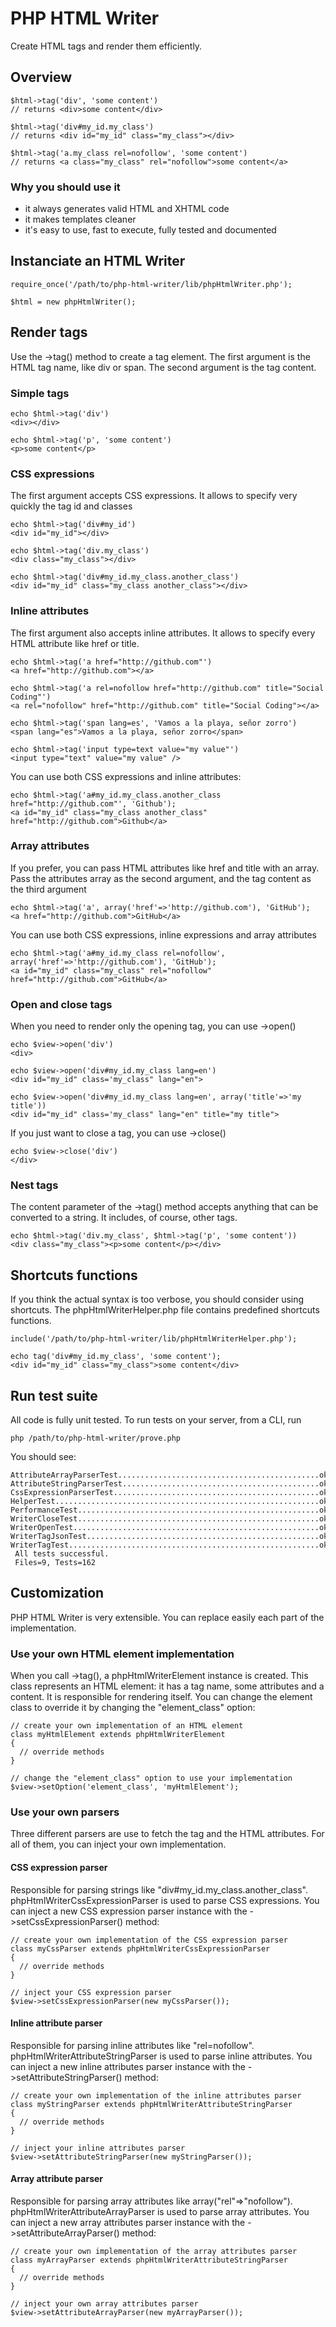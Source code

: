 # PHP HTML Writer

Create HTML tags and render them efficiently.

## Overview

    $html->tag('div', 'some content')
    // returns <div>some content</div>

    $html->tag('div#my_id.my_class')
    // returns <div id="my_id" class="my_class"></div>

    $html->tag('a.my_class rel=nofollow', 'some content')
    // returns <a class="my_class" rel="nofollow">some content</a>

### Why you should use it

 - it always generates valid HTML and XHTML code
 - it makes templates cleaner
 - it's easy to use, fast to execute, fully tested and documented

## Instanciate an HTML Writer

    require_once('/path/to/php-html-writer/lib/phpHtmlWriter.php');

    $html = new phpHtmlWriter();

## Render tags

Use the ->tag() method to create a tag element.
The first argument is the HTML tag name, like div or span.
The second argument is the tag content.

### Simple tags

    echo $html->tag('div')
    <div></div>

    echo $html->tag('p', 'some content')
    <p>some content</p>

### CSS expressions

The first argument accepts CSS expressions.
It allows to specify very quickly the tag id and classes

    echo $html->tag('div#my_id')
    <div id="my_id"></div>

    echo $html->tag('div.my_class')
    <div class="my_class"></div>

    echo $html->tag('div#my_id.my_class.another_class')
    <div id="my_id" class="my_class another_class"></div>

### Inline attributes

The first argument also accepts inline attributes.
It allows to specify every HTML attribute like href or title.

    echo $html->tag('a href="http://github.com"')
    <a href="http://github.com"></a>

    echo $html->tag('a rel=nofollow href="http://github.com" title="Social Coding"')
    <a rel="nofollow" href="http://github.com" title="Social Coding"></a>

    echo $html->tag('span lang=es', 'Vamos a la playa, señor zorro')
    <span lang="es">Vamos a la playa, señor zorro</span>

    echo $html->tag('input type=text value="my value"')
    <input type="text" value="my value" />

You can use both CSS expressions and inline attributes:

    echo $html->tag('a#my_id.my_class.another_class href="http://github.com"', 'Github');
    <a id="my_id" class="my_class another_class" href="http://github.com">Github</a>

### Array attributes

If you prefer, you can pass HTML attributes like href and title with an array.
Pass the attributes array as the second argument, and the tag content as the third argument

    echo $html->tag('a', array('href'=>'http://github.com'), 'GitHub');
    <a href="http://github.com">GitHub</a>

You can use both CSS expressions, inline expressions and array attributes

    echo $html->tag('a#my_id.my_class rel=nofollow', array('href'=>'http://github.com'), 'GitHub');
    <a id="my_id" class="my_class" rel="nofollow" href="http://github.com">GitHub</a>

### Open and close tags

When you need to render only the opening tag, you can use ->open()

    echo $view->open('div')
    <div>

    echo $view->open('div#my_id.my_class lang=en')
    <div id="my_id" class='my_class" lang="en">

    echo $view->open('div#my_id.my_class lang=en', array('title'=>'my title'))
    <div id="my_id" class='my_class" lang="en" title="my title">

If you just want to close a tag, you can use ->close()

    echo $view->close('div')
    </div>

### Nest tags

The content parameter of the ->tag() method accepts anything that can be converted to a string.
It includes, of course, other tags.

    echo $html->tag('div.my_class', $html->tag('p', 'some content'))
    <div class="my_class"><p>some content</p></div>

## Shortcuts functions

If you think the actual syntax is too verbose, you should consider using shortcuts.
The phpHtmlWriterHelper.php file contains predefined shortcuts functions.

    include('/path/to/php-html-writer/lib/phpHtmlWriterHelper.php');

    echo tag('div#my_id.my_class', 'some content');
    <div id="my_id" class="my_class">some content</div>

## Run test suite

All code is fully unit tested. To run tests on your server, from a CLI, run

    php /path/to/php-html-writer/prove.php

You should see:

    AttributeArrayParserTest.............................................ok
    AttributeStringParserTest............................................ok
    CssExpressionParserTest..............................................ok
    HelperTest...........................................................ok
    PerformanceTest......................................................ok
    WriterCloseTest......................................................ok
    WriterOpenTest.......................................................ok
    WriterTagJsonTest....................................................ok
    WriterTagTest........................................................ok
     All tests successful.
     Files=9, Tests=162

## Customization

PHP HTML Writer is very extensible. You can replace easily each part of the implementation.

### Use your own HTML element implementation

When you call ->tag(), a phpHtmlWriterElement instance is created.
This class represents an HTML element: it has a tag name, some attributes and a content.
It is responsible for rendering itself.
You can change the element class to override it by changing the "element_class" option:

    // create your own implementation of an HTML element
    class myHtmlElement extends phpHtmlWriterElement
    {
      // override methods
    }

    // change the "element_class" option to use your implementation
    $view->setOption('element_class', 'myHtmlElement');

### Use your own parsers

Three different parsers are use to fetch the tag and the HTML attributes.
For all of them, you can inject your own implementation.

#### CSS expression parser

Responsible for parsing strings like "div#my_id.my_class.another_class".
phpHtmlWriterCssExpressionParser is used to parse CSS expressions.
You can inject a new CSS expression parser instance with the ->setCssExpressionParser() method:

    // create your own implementation of the CSS expression parser
    class myCssParser extends phpHtmlWriterCssExpressionParser
    {
      // override methods
    }

    // inject your CSS expression parser
    $view->setCssExpressionParser(new myCssParser());

#### Inline attribute parser

Responsible for parsing inline attributes like "rel=nofollow".
phpHtmlWriterAttributeStringParser is used to parse inline attributes.
You can inject a new inline attributes parser instance with the ->setAttributeStringParser() method:

    // create your own implementation of the inline attributes parser
    class myStringParser extends phpHtmlWriterAttributeStringParser
    {
      // override methods
    }

    // inject your inline attributes parser
    $view->setAttributeStringParser(new myStringParser());

#### Array attribute parser

Responsible for parsing array attributes like array("rel"=>"nofollow").
phpHtmlWriterAttributeArrayParser is used to parse array attributes.
You can inject a new array attributes parser instance with the ->setAttributeArrayParser() method:

    // create your own implementation of the array attributes parser
    class myArrayParser extends phpHtmlWriterAttributeStringParser
    {
      // override methods
    }

    // inject your own array attributes parser
    $view->setAttributeArrayParser(new myArrayParser());